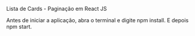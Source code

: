 Lista de Cards - Paginação em React JS

Antes de iniciar a aplicação, abra o terminal e digite npm install.
E depois npm start.
